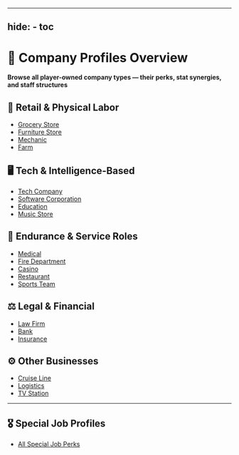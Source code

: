 ﻿----
hide:
    - toc
---

# 🏢 Company Profiles Overview

**Browse all player-owned company types — their perks, stat synergies, and staff structures**

## 🛒 Retail & Physical Labor

- [Grocery Store](grocery_store.md)
- [Furniture Store](furniture_store.md)
- [Mechanic](mechanic.md)
- [Farm](farm.md)

## 🖥️ Tech & Intelligence-Based

- [Tech Company](tech_company.md)
- [Software Corporation](software_corporation.md)
- [Education](education.md)
- [Music Store](music_store.md)

## 🚒 Endurance & Service Roles

- [Medical](medical.md)
- [Fire Department](fire_department.md)
- [Casino](casino.md)
- [Restaurant](restaurant.md)
- [Sports Team](sports_team.md)

## ⚖️ Legal & Financial

- [Law Firm](law_firm.md)
- [Bank](bank.md)
- [Insurance](insurance.md)

## ⚙️ Other Businesses

- [Cruise Line](cruise_line.md)
- [Logistics](logistics.md)
- [TV Station](tv_station.md)

---

## 🎖️ Special Job Profiles

- [All Special Job Perks](job_specials.md)
